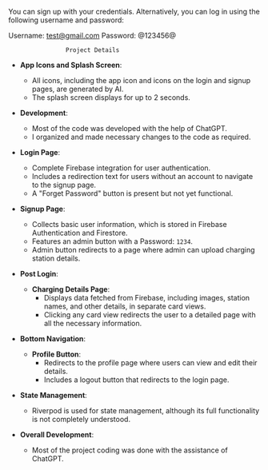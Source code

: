 You can sign up with your credentials. Alternatively, you can log in using the following username and password:

Username: test@gmail.com
Password: @123456@

                    Project Details
                     

- **App Icons and Splash Screen**:
  - All icons, including the app icon and icons on the login and signup pages, are generated by AI.
  - The splash screen displays for up to 2 seconds.

- **Development**:
  - Most of the code was developed with the help of ChatGPT.
  - I organized and made necessary changes to the code as required.

- **Login Page**:
  - Complete Firebase integration for user authentication.
  - Includes a redirection text for users without an account to navigate to the signup page.
  - A "Forget Password" button is present but not yet functional.

- **Signup Page**:
  - Collects basic user information, which is stored in Firebase Authentication and Firestore.
  - Features an admin button with a Password: `1234`.
  - Admin button redirects to a page where admin can upload charging station details.

- **Post Login**:
  - **Charging Details Page**:
    - Displays data fetched from Firebase, including images, station names, and other details, in separate card views.
    - Clicking any card view redirects the user to a detailed page with all the necessary information.

- **Bottom Navigation**:
  - **Profile Button**:
    - Redirects to the profile page where users can view and edit their details.
    - Includes a logout button that redirects to the login page.

- **State Management**:
  - Riverpod is used for state management, although its full functionality is not completely understood.

- **Overall Development**:
  - Most of the project coding was done with the assistance of ChatGPT.



